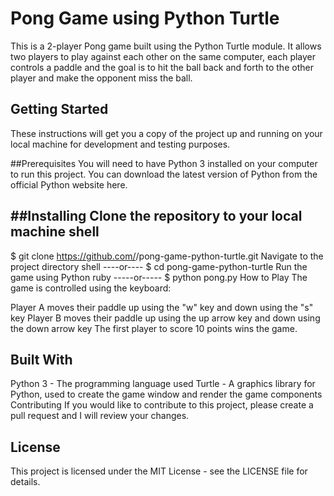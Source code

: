 # Pong Game using Python Turtle
This is a 2-player Pong game built using the Python Turtle module. It allows two players to play against each other on the same computer, each player controls a paddle and the goal is to hit the ball back and forth to the other player and make the opponent miss the ball.

## Getting Started
These instructions will get you a copy of the project up and running on your local machine for development and testing purposes.

##Prerequisites
You will need to have Python 3 installed on your computer to run this project. You can download the latest version of Python from the official Python website here.

##Installing
Clone the repository to your local machine
shell
-----------
$ git clone https://github.com/<username>/pong-game-python-turtle.git
Navigate to the project directory
shell
----or----
$ cd pong-game-python-turtle
Run the game using Python
ruby
-----or-----
$ python pong.py
How to Play
The game is controlled using the keyboard:

Player A moves their paddle up using the "w" key and down using the "s" key
Player B moves their paddle up using the up arrow key and down using the down arrow key
The first player to score 10 points wins the game.

## Built With
Python 3 - The programming language used
Turtle - A graphics library for Python, used to create the game window and render the game components
Contributing
If you would like to contribute to this project, please create a pull request and I will review your changes.

## License
This project is licensed under the MIT License - see the LICENSE file for details.

